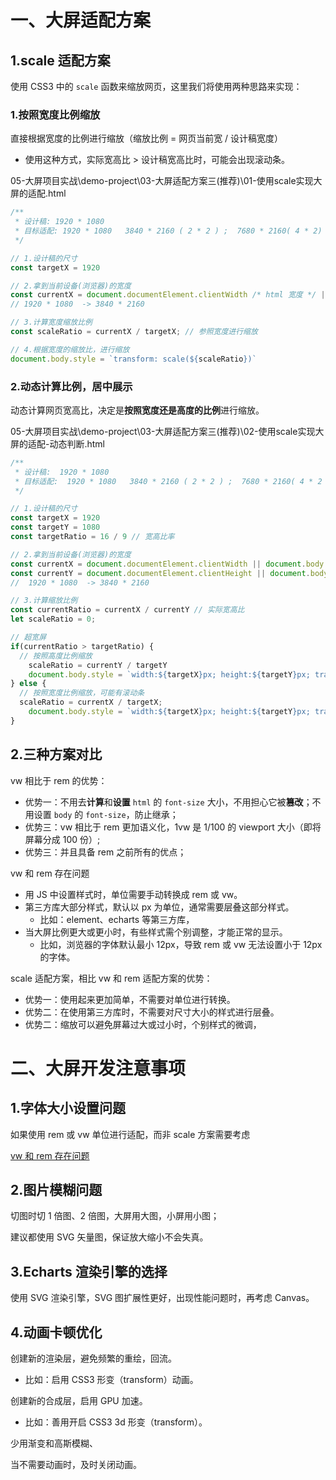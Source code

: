# 一、大屏适配方案

## 1.scale 适配方案

使用 CSS3 中的 `scale` 函数来缩放网页，这里我们将使用两种思路来实现：

### 1.按照宽度比例缩放

直接根据宽度的比例进行缩放（缩放比例 = 网页当前宽 / 设计稿宽度）

- 使用这种方式，实际宽高比 > 设计稿宽高比时，可能会出现滚动条。

05-大屏项目实战\demo-project\03-大屏适配方案三(推荐)\01-使用scale实现大屏的适配.html

```js
/**
 * 设计稿: 1920 * 1080
 * 目标适配: 1920 * 1080   3840 * 2160 ( 2 * 2 ) ;  7680 * 2160( 4 * 2)
 */

// 1.设计稿的尺寸
const targetX = 1920

// 2.拿到当前设备(浏览器)的宽度
const currentX = document.documentElement.clientWidth /* html 宽度 */ || document.body.clientWidth /* body 宽度 */
// 1920 * 1080  -> 3840 * 2160

// 3.计算宽度缩放比例
const scaleRatio = currentX / targetX; // 参照宽度进行缩放

// 4.根据宽度的缩放比，进行缩放
document.body.style = `transform: scale(${scaleRatio})`
```

### 2.动态计算比例，居中展示

动态计算网页宽高比，决定是**按照宽度还是高度的比例**进行缩放。

05-大屏项目实战\demo-project\03-大屏适配方案三(推荐)\02-使用scale实现大屏的适配-动态判断.html

```js
/**
 * 设计稿:  1920 * 1080
 * 目标适配:  1920 * 1080   3840 * 2160 ( 2 * 2 ) ;  7680 * 2160( 4 * 2 )
 */

// 1.设计稿的尺寸
const targetX = 1920
const targetY = 1080
const targetRatio = 16 / 9 // 宽高比率

// 2.拿到当前设备(浏览器)的宽度
const currentX = document.documentElement.clientWidth || document.body.clientWidth
const currentY = document.documentElement.clientHeight || document.body.clientHeight
//  1920 * 1080  -> 3840 * 2160

// 3.计算缩放比例
const currentRatio = currentX / currentY // 实际宽高比
let scaleRatio = 0;

// 超宽屏
if(currentRatio > targetRatio) {
  // 按照高度比例缩放
	scaleRatio = currentY / targetY
	document.body.style = `width:${targetX}px; height:${targetY}px; transform: scale(${scaleRatio}) translateX(-50%); left: 50%`
} else {
  // 按照宽度比例缩放，可能有滚动条
  scaleRatio = currentX / targetX;
	document.body.style = `width:${targetX}px; height:${targetY}px; transform: scale(${scaleRatio})`
}
```

## 2.三种方案对比

vw 相比于 rem 的优势：
- 优势一：不用去**计算**和**设置** `html` 的 `font-size` 大小，不用担心它被**篡改**；不用设置 `body` 的 `font-size`，防止继承；
- 优势三：vw 相比于 rem 更加语义化，1vw 是 1/100 的 viewport 大小（即将屏幕分成 100 份）;
- 优势三：并且具备 rem 之前所有的优点；

vw 和 rem 存在问题
- 用 JS 中设置样式时，单位需要手动转换成 rem 或 vw。
- 第三方库大部分样式，默认以 px 为单位，通常需要层叠这部分样式。
  - 比如：element、echarts 等第三方库，
- 当大屏比例更大或更小时，有些样式需个别调整，才能正常的显示。
  - 比如，浏览器的字体默认最小 12px，导致 rem 或 vw 无法设置小于 12px 的字体。

scale 适配方案，相比 vw 和 rem 适配方案的优势：
- 优势一：使用起来更加简单，不需要对单位进行转换。
- 优势二：在使用第三方库时，不需要对尺寸大小的样式进行层叠。
- 优势二：缩放可以避免屏幕过大或过小时，个别样式的微调，

# 二、大屏开发注意事项


## 1.字体大小设置问题

如果使用 rem 或 vw 单位进行适配，而非 scale 方案需要考虑

[vw 和 rem 存在问题](##2.三种方案对比)

## 2.图片模糊问题

切图时切 1 倍图、2 倍图，大屏用大图，小屏用小图；

建议都使用 SVG 矢量图，保证放大缩小不会失真。

## 3.Echarts 渲染引擎的选择

使用 SVG 渲染引擎，SVG 图扩展性更好，出现性能问题时，再考虑 Canvas。

## 4.动画卡顿优化

创建新的渲染层，避免频繁的重绘，回流。

- 比如：启用 CSS3 形变（transform）动画。

创建新的合成层，启用 GPU 加速。

- 比如：善用开启 CSS3 3d 形变（transform）。

少用渐变和高斯模糊、

当不需要动画时，及时关闭动画。